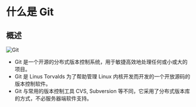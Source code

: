 # 什么是 Git
## **概述**
![Git](https://note.youdao.com/yws/public/resource/8baa4fe2b89f6bea9651917e86716ac7/xmlnote/D745F2648D654551910EC2D5047D3C58/11918)
- Git 是一个开源的分布式版本控制系统，用于敏捷高效地处理任何或小或大的项目。
- Git 是 Linus Torvalds 为了帮助管理 Linux 内核开发而开发的一个开放源码的版本控制软件。
- Git 与常用的版本控制工具 CVS, Subversion 等不同，它采用了分布式版本库的方式，不必服务器端软件支持。